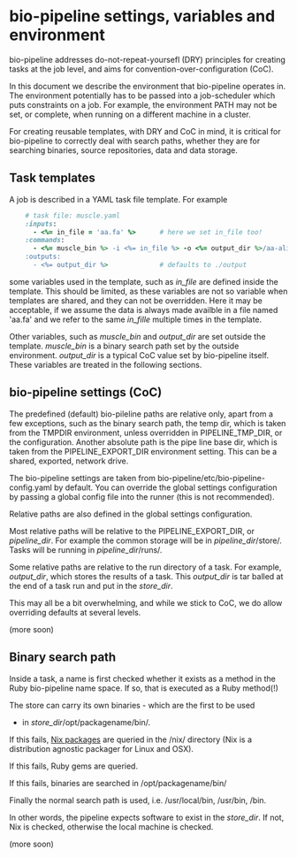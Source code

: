 # bio-pipeline settings, variables and environment

bio-pipeline addresses do-not-repeat-yoursefl (DRY) principles for
creating tasks at the job level, and aims for
convention-over-configuration (CoC). 

In this document we describe the environment that bio-pipeline
operates in. The environment potentially has to be passed into a
job-scheduler which puts constraints on a job. For example, the
environment PATH may not be set, or complete, when running on a
different machine in a cluster.

For creating reusable templates, with DRY and CoC in mind, it is
critical for bio-pipeline to correctly deal with search paths, whether
they are for searching binaries, source repositories, data and data
storage.

## Task templates

A job is described in a YAML task file template. For example

```ruby
    # task file: muscle.yaml
    :inputs:
      - <%= in_file = 'aa.fa' %>      # here we set in_file too!
    :commands:
      - <%= muscle_bin %> -i <%= in_file %> -o <%= output_dir %>/aa-align.fa
    :outputs:
      - <%= output_dir %>             # defaults to ./output
```

some variables used in the template, such as *in_file* are defined
inside the template. This should be limited, as these variables are
not so variable when templates are shared, and they can not be
overridden. Here it may be acceptable, if we assume the data is always
made availble in a file named 'aa.fa' and we refer to the same
*in_fille* multiple times in the template.

Other variables, such as *muscle_bin* and *output_dir* are set outside
the template.  *muscle_bin* is a binary search path set by the outside
environment.  *output_dir* is a typical CoC value set by bio-pipeline
itself. These variables are treated in the following sections.

## bio-pipeline settings (CoC)

The predefined (default) bio-pileline paths are relative only, apart
from a few exceptions, such as the binary search path, the temp dir,
which is taken from the TMPDIR environment, unless overridden in
PIPELINE_TMP_DIR, or the configuration. Another absolute path is the
pipe line base dir, which is taken from the PIPELINE_EXPORT_DIR
environment setting. This can be a shared, exported, network drive.

The bio-pipeline settings are taken from
bio-pipeline/etc/bio-pipeline-config.yaml by default. You can override
the global settings configuration by passing a global config file into
the runner (this is not recommended).

Relative paths are also defined in the global settings configuration.

Most relative paths will be relative to the PIPELINE_EXPORT_DIR, or
*pipeline_dir*. For
example the common storage will be in *pipeline_dir*/store/.
Tasks will be running in *pipeline_dir*/runs/.

Some relative paths are relative to the run directory of a task.
For example, *output_dir*, which stores the results of a task.
This *output_dir* is tar balled at the end of a task run and put in
the *store_dir*.

This may all be a bit overwhelming, and while we stick to CoC, we do
allow overriding defaults at several levels.

(more soon)

## Binary search path

Inside a task, a name is first checked whether it exists as a method
in the Ruby bio-pipeline name space. If so, that is executed as a Ruby
method(!)

The store can carry its own binaries - which are the first to be used
- in *store_dir*/opt/packagename/bin/.

If this fails, [Nix packages](http://nixos.org/) are queried in the
/nix/ directory (Nix is a distribution agnostic packager for Linux and
OSX).

If this fails, Ruby gems are queried.

If this fails, binaries are searched in /opt/packagename/bin/

Finally the normal search path is used, i.e. /usr/local/bin, /usr/bin,
/bin.

In other words, the pipeline expects software to exist in the
*store_dir*. If not, Nix is checked, otherwise the local machine is
checked.

(more soon)






